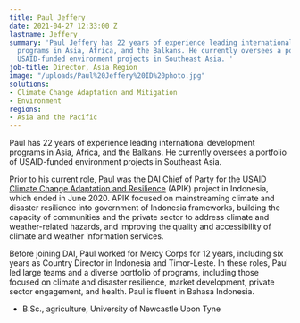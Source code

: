 ```yaml
---
title: Paul Jeffery
date: 2021-04-27 12:33:00 Z
lastname: Jeffery
summary: 'Paul Jeffery has 22 years of experience leading international development
  programs in Asia, Africa, and the Balkans. He currently oversees a portfolio of
  USAID-funded environment projects in Southeast Asia. '
job-title: Director, Asia Region
image: "/uploads/Paul%20Jeffery%20ID%20photo.jpg"
solutions:
- Climate Change Adaptation and Mitigation
- Environment
regions:
- Asia and the Pacific
---
```


Paul has 22 years of experience leading international development programs in Asia, Africa, and the Balkans. He currently oversees a portfolio of USAID-funded environment projects in Southeast Asia.

Prior to his current role, Paul was the DAI Chief of Party for the [USAID Climate Change Adaptation and Resilience](https://www.dai.com/our-work/projects/indonesia-apik-adaptasi-perubahan-iklim-dan-ketangguhan-or-climate-change-adaption) (APIK) project in Indonesia, which ended in June 2020. APIK focused on mainstreaming climate and disaster resilience into government of Indonesia frameworks, building the capacity of communities and the private sector to address climate and weather-related hazards, and improving the quality and accessibility of climate and weather information services.

Before joining DAI, Paul worked for Mercy Corps for 12 years, including six years as Country Director in Indonesia and Timor-Leste. In these roles, Paul led large teams and a diverse portfolio of programs, including those focused on climate and disaster resilience, market development, private sector engagement, and health. Paul is fluent in Bahasa Indonesia.

* B.Sc., agriculture, University of Newcastle Upon Tyne